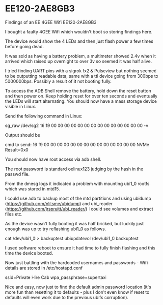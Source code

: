# EE120-2AE8GB3
Findings of an EE 4GEE Wifi EE120-2AE8GB3

I bought a faulty 4GEE Wifi which wouldn't boot so storing findings here.

The device would show the 4 LEDs and then just flash power a few times before going dead. 

It was sold as having a battery problem, a multimeter showed 2.4v when it arrived which raised up overnight to over 3v so seemed it was half alive.

I tried finding UART pins with a sigrok fx2 & Pulseview but nothing seemed to be outputting readable data, same with a ttl device going from 300bps to 5000000bps. Possibly a result of it not booting fully.

To access the ADB Shell remove the battery, hold down the reset button and then power on. 
Keep holding reset for over ten seconds and eventually the LEDs will start alternating.
You should now have a mass storage device visible in Linux.

Send the following command in Linux:

sg_raw /dev/sg2 16 f9 00 00 00 00 00 00 00 00 00 00 00 00 00 00 -v

Output should be

cmd to send: 
16 f9 00 00 00 00 00 00  00 00 00 00 00 00 00 00
NVMe Result=0x0

You should now have root access via adb shell.

The root password is standard oelinux123 judging by the hash in the passwd file.

From the dmesg logs it indicated a problem with mounting ubi1_0 rootfs which was stored in mtd15.

I could use adb to backup most of the mtd partitions and using ubidump (https://github.com/nlitsme/ubidump) and ubi_reader (https://github.com/jrspruitt/ubi_reader/) I could see volumes and extract files etc.

As the device wasn't fully booting it was half bricked, but luckily just enough was up to try reflashing ubi1_0 as follows.

cat /dev/ubi1_0 > backuptest
ubiupdatevol /dev/ubi1_0 backuptest

I used software reboot to ensure it had time to fully finish flashing and this time the device booted.

Now just battling with the hardcoded usernames and passwords - Wifi details are stored in /etc/hostapd.conf

ssid=Private Hire Cab
wpa_passphrase=supertaxi

Nice and easy, now just to find the default admin password location (it's more fun than resetting it to defaults - plus I don't even know if reset to defaults will even work due to the previous ubifs corruption).
